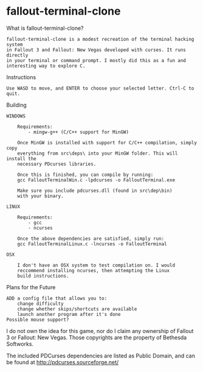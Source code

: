 # fallout-terminal-clone
What is fallout-terminal-clone?
	
	fallout-terminal-clone is a modest recreation of the terminal hacking system
	in Fallout 3 and Fallout: New Vegas developed with curses. It runs directly
	in your terminal or command prompt. I mostly did this as a fun and 
	interesting way to explore C.
	
Instructions

	Use WASD to move, and ENTER to choose your selected letter. Ctrl-C to quit.

Building

	WINDOWS

		Requirements:
			- mingw-g++ (C/C++ support for MinGW)

		Once MinGW is installed with support for C/C++ compilation, simply copy
		everything from src\deps\ into your MinGW folder. This will install the
		necessary PDcurses libraries.
		
		Once this is finished, you can compile by running:
		gcc FalloutTerminalWin.c -lpdcurses -o FalloutTerminal.exe

		Make sure you include pdcurses.dll (found in src\dep\bin)
		with your binary.

	LINUX

		Requirements:
			- gcc
			- ncurses

		Once the above dependencies are satisfied, simply run:
		gcc FalloutTerminalLinux.c -lncurses -o FalloutTerminal
		
	OSX
		
		I don't have an OSX system to test compilation on. I would 
		reccommend installing ncurses, then attempting the Linux
		build instructions.


Plans for the Future

	ADD a config file that allows you to:
		change difficulty
		change whether skips/shortcuts are available
		launch another program after it's done
	Possible mouse support?



I do not own the idea for this game, nor do I claim any ownership
of Fallout 3 or Fallout: New Vegas. Those copyrights are the 
property of Bethesda Softworks.

The included PDCurses dependencies are listed as Public Domain,
and can be found at http://pdcurses.sourceforge.net/
